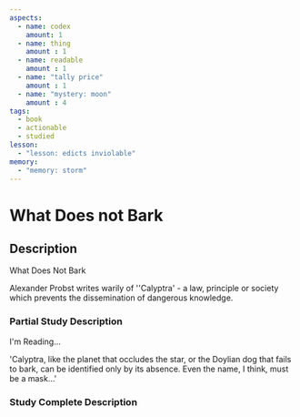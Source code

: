 ```yaml
---
aspects: 
  - name: codex
    amount: 1
  - name: thing
    amount : 1
  - name: readable
    amount : 1
  - name: "tally price"
    amount : 1
  - name: "mystery: moon"
    amount : 4
tags:
  - book
  - actionable
  - studied
lesson:
  - "lesson: edicts inviolable"
memory:
  - "memory: storm"
---
```


# What Does not Bark

## Description
What Does Not Bark

Alexander Probst writes warily of ''Calyptra' - a law, principle or society which prevents the dissemination of dangerous knowledge.
### Partial Study Description
I'm Reading...

'Calyptra, like the planet that occludes the star, or the Doylian dog that fails to bark, can be identified only by its absence. Even the name, I think, must be a mask…'
### Study Complete Description
